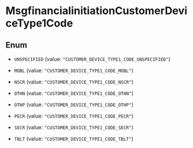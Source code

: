 

# MsgfinancialinitiationCustomerDeviceType1Code

## Enum


* `UNSPECIFIED` (value: `"CUSTOMER_DEVICE_TYPE1_CODE_UNSPECIFIED"`)

* `MOBL` (value: `"CUSTOMER_DEVICE_TYPE1_CODE_MOBL"`)

* `NSCR` (value: `"CUSTOMER_DEVICE_TYPE1_CODE_NSCR"`)

* `OTHN` (value: `"CUSTOMER_DEVICE_TYPE1_CODE_OTHN"`)

* `OTHP` (value: `"CUSTOMER_DEVICE_TYPE1_CODE_OTHP"`)

* `PECR` (value: `"CUSTOMER_DEVICE_TYPE1_CODE_PECR"`)

* `SECR` (value: `"CUSTOMER_DEVICE_TYPE1_CODE_SECR"`)

* `TBLT` (value: `"CUSTOMER_DEVICE_TYPE1_CODE_TBLT"`)



